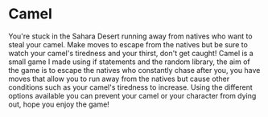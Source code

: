 # Camel
You're stuck in the Sahara Desert running away from natives who want to steal your camel. Make moves to escape from the natives but be sure to watch your camel's tiredness and your thirst, don't get caught!  Camel is a small game I made using if statements and the random library, the aim of the game is to escape the natives who constantly chase after you, you have moves that allow you to run away from the natives but cause other conditions such as your camel's tiredness to increase. Using the different options available you can prevent your camel or your character from dying out, hope you enjoy the game!
